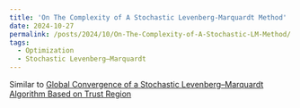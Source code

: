 ```yaml
---
title: 'On The Complexity of A Stochastic Levenberg-Marquardt Method'
date: 2024-10-27
permalink: /posts/2024/10/On-The-Complexity-of-A-Stochastic-LM-Method/
tags:
  - Optimization
  - Stochastic Levenberg–Marquardt
---
```


Similar to [Global Convergence of a Stochastic Levenberg–Marquardt Algorithm Based on Trust Region](https://hw-nav.github.io/posts/2024/10/Global-Convergence-of-a-SLM-Algorithm-Based-on-Trust-Region/)

